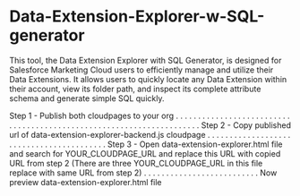 # Data-Extension-Explorer-w-SQL-generator
This tool, the Data Extension Explorer with SQL Generator, is designed for Salesforce Marketing Cloud users to efficiently manage and utilize their Data Extensions. It allows users to quickly locate any Data Extension within their account, view its folder path, and inspect its complete attribute schema and generate simple SQL quickly.


Step 1 - Publish both cloudpages to your org
. . . . . . . . . . . . . . . . . . . . . . . . . . . . . . . . . . . . . . . . . . . . . . . . . . . . . . . . . . . . . . . . . . . . .
Step 2 - Copy published url of data-extension-explorer-backend.js cloudpage
. . . . . . . . . . . . . . . . . . . . . . . . . . . . . . . . . . . . . . . . . 
Step 3 - Open data-extension-explorer.html file and search for YOUR_CLOUDPAGE_URL 
         and replace this URL with copied URL from step 2 
         (There are three YOUR_CLOUDPAGE_URL in this file replace with same URL from step 2)
. . . . . . . . . . . . . . . . . . . . . . . . . .
Now preview data-extension-explorer.html file 
